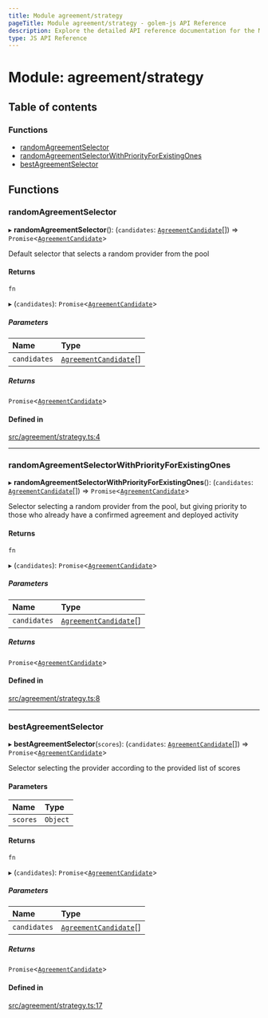 ```yaml
---
title: Module agreement/strategy
pageTitle: Module agreement/strategy - golem-js API Reference
description: Explore the detailed API reference documentation for the Module agreement/strategy within the golem-js SDK for the Golem Network.
type: JS API Reference
---
```

# Module: agreement/strategy

## Table of contents

### Functions

- [randomAgreementSelector](agreement_strategy#randomagreementselector)
- [randomAgreementSelectorWithPriorityForExistingOnes](agreement_strategy#randomagreementselectorwithpriorityforexistingones)
- [bestAgreementSelector](agreement_strategy#bestagreementselector)

## Functions

### randomAgreementSelector

▸ **randomAgreementSelector**(): (`candidates`: [`AgreementCandidate`](../classes/agreement_service.AgreementCandidate)[]) => `Promise`\<[`AgreementCandidate`](../classes/agreement_service.AgreementCandidate)\>

Default selector that selects a random provider from the pool

#### Returns

`fn`

▸ (`candidates`): `Promise`\<[`AgreementCandidate`](../classes/agreement_service.AgreementCandidate)\>

##### Parameters

| Name | Type |
| :------ | :------ |
| `candidates` | [`AgreementCandidate`](../classes/agreement_service.AgreementCandidate)[] |

##### Returns

`Promise`\<[`AgreementCandidate`](../classes/agreement_service.AgreementCandidate)\>

#### Defined in

[src/agreement/strategy.ts:4](https://github.com/golemfactory/golem-js/blob/49297d9/src/agreement/strategy.ts#L4)

___

### randomAgreementSelectorWithPriorityForExistingOnes

▸ **randomAgreementSelectorWithPriorityForExistingOnes**(): (`candidates`: [`AgreementCandidate`](../classes/agreement_service.AgreementCandidate)[]) => `Promise`\<[`AgreementCandidate`](../classes/agreement_service.AgreementCandidate)\>

Selector selecting a random provider from the pool, but giving priority to those who already have a confirmed agreement and deployed activity

#### Returns

`fn`

▸ (`candidates`): `Promise`\<[`AgreementCandidate`](../classes/agreement_service.AgreementCandidate)\>

##### Parameters

| Name | Type |
| :------ | :------ |
| `candidates` | [`AgreementCandidate`](../classes/agreement_service.AgreementCandidate)[] |

##### Returns

`Promise`\<[`AgreementCandidate`](../classes/agreement_service.AgreementCandidate)\>

#### Defined in

[src/agreement/strategy.ts:8](https://github.com/golemfactory/golem-js/blob/49297d9/src/agreement/strategy.ts#L8)

___

### bestAgreementSelector

▸ **bestAgreementSelector**(`scores`): (`candidates`: [`AgreementCandidate`](../classes/agreement_service.AgreementCandidate)[]) => `Promise`\<[`AgreementCandidate`](../classes/agreement_service.AgreementCandidate)\>

Selector selecting the provider according to the provided list of scores

#### Parameters

| Name | Type |
| :------ | :------ |
| `scores` | `Object` |

#### Returns

`fn`

▸ (`candidates`): `Promise`\<[`AgreementCandidate`](../classes/agreement_service.AgreementCandidate)\>

##### Parameters

| Name | Type |
| :------ | :------ |
| `candidates` | [`AgreementCandidate`](../classes/agreement_service.AgreementCandidate)[] |

##### Returns

`Promise`\<[`AgreementCandidate`](../classes/agreement_service.AgreementCandidate)\>

#### Defined in

[src/agreement/strategy.ts:17](https://github.com/golemfactory/golem-js/blob/49297d9/src/agreement/strategy.ts#L17)
